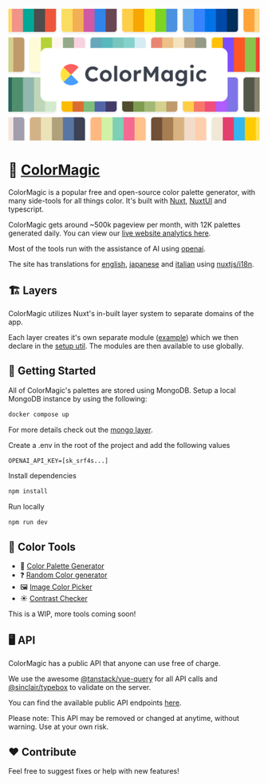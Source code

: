 [![ColorMagic banner](./.github/assets/banner.png)](https://colormagic.app)

# 🎨 [ColorMagic](https://colormagic.app)

ColorMagic is a popular free and open-source color palette generator, with many side-tools for all things color. It's built with [Nuxt](https://nuxt.com), [NuxtUI](https://ui.nuxt.com) and typescript.

ColorMagic gets around ~500k pageview per month, with 12K palettes generated daily. You can view our [live website analytics here](https://plausible.io/colormagic.app).

Most of the tools run with the assistance of AI using [openai](https://openai.com).

The site has translations for [english](https://colormagic.app), [japanese](https://colormagic.app/ja) and [italian](https://colormagic.app/it) using [nuxtjs/i18n](https://i18n.nuxtjs.org/).

## <a name="layers">🏗️ Layers</a>

ColorMagic utilizes Nuxt's in-built layer system to separate domains of the app. 

Each layer creates it's own separate module ([example](/layers/palette/server/palette.module.ts)) which we then declare in the [setup util](/layers/setup/server/utils/setup.util.ts). The modules are then available to use globally.

## <a name="getting-started">🚀 Getting Started</a>

All of ColorMagic's palettes are stored using MongoDB. Setup a local MongoDB instance by using the following:

```bash
docker compose up
```
For more details check out the [mongo layer](/layers/mongo/server/mongo.module.ts).

Create a .env in the root of the project and add the following values
```env
OPENAI_API_KEY=[sk_srf4s...]
```

Install dependencies
```bash
npm install
```

Run locally
```bash
npm run dev
```

## <a name="color-tools">🔧 Color Tools</a>

- 🎨 [Color Palette Generator](https://colormagic.app/)
- ❓ [Random Color generator](https://colormagic.app/random-color)
- 🖼️ [Image Color Picker](https://colormagic.app/image-color-picker)
- ☀️ [Contrast Checker](https://colormagic.app/contrast-checker)

This is a WIP, more tools coming soon!

## <a name="api">🖥️ API</a>

ColorMagic has a public API that anyone can use free of charge. 

We use the awesome [@tanstack/vue-query](https://github.com/TanStack/query) for all API calls and [@sinclair/typebox](https://github.com/sinclairzx81/typebox) to validate on the server.

You can find the available public API endpoints [here](https://colormagic.app/api).

Please note: This API may be removed or changed at anytime, without warning. Use at your own risk.

## <a name="contribute">❤️ Contribute</a>

Feel free to suggest fixes or help with new features!
